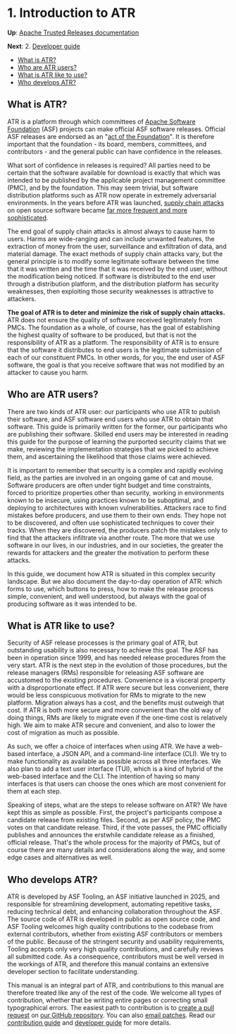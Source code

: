 # 1. Introduction to ATR

**Up**: [Apache Trusted Releases documentation](.)

**Next**: 2. [Developer guide](developer-guide)

* [What is ATR?](#what-is-atr)
* [Who are ATR users?](#who-are-atr-users)
* [What is ATR like to use?](#what-is-atr-like-to-use)
* [Who develops ATR?](#who-develops-atr)

## What is ATR?

ATR is a platform through which committees of [Apache Software Foundation](https://www.apache.org/) (ASF) projects can make official ASF software releases. Official ASF releases are endorsed as an "[act of the Foundation](https://www.apache.org/legal/release-policy.html#release-definition)". It is therefore important that the foundation - its board, members, committees, and contributors - and the general public can have confidence in the releases.

What sort of confidence in releases is required? All parties need to be certain that the software available for download is exactly that which was intended to be published by the applicable project management committee (PMC), and by the foundation. This may seem trivial, but software distribution platforms such as ATR now operate in extremely adversarial environments. In the years before ATR was launched, [supply chain attacks](https://en.wikipedia.org/wiki/Supply_chain_attack) on open source software became [far more frequent and more sophisticated](https://www.sonatype.com/state-of-the-software-supply-chain/2024/scale).

The end goal of supply chain attacks is almost always to cause harm to users. Harms are wide-ranging and can include unwanted features, the extraction of money from the user, surveillance and exfiltration of data, and material damage. The exact methods of supply chain attacks vary, but the general principle is to modify some legitimate software between the time that it was written and the time that it was received by the end user, without the modification being noticed. If software is distributed to the end user through a distribution platform, and the distribution platform has security weaknesses, then exploiting those security weaknesses is attractive to attackers.

**The goal of ATR is to deter and minimize the risk of supply chain attacks.** ATR does not ensure the quality of software received legitimately from PMCs. The foundation as a whole, of course, has the goal of establishing the highest quality of software to be produced, but that is not the responsibility of ATR as a platform. The responsibility of ATR is to ensure that the software it distributes to end users is the legitimate submission of each of our constituent PMCs. In other words, for you, the end user of ASF software, the goal is that you receive software that was not modified by an attacker to cause you harm.

## Who are ATR users?

There are two kinds of ATR user: our participants who use ATR to publish their software, and ASF software end users who use ATR to obtain that software. This guide is primarily written for the former, our participants who are publishing their software. Skilled end users may be interested in reading this guide for the purpose of learning the purported security claims that we make, reviewing the implementation strategies that we picked to achieve them, and ascertaining the likelihood that those claims were achieved.

It is important to remember that security is a complex and rapidly evolving field, as the parties are involved in an ongoing game of cat and mouse. Software producers are often under tight budget and time constraints, forced to prioritize properties other than security, working in environments known to be insecure, using practices known to be suboptimal, and deploying to architectures with known vulnerabilities. Attackers race to find mistakes before producers, and use them to their own ends. They hope not to be discovered, and often use sophisticated techniques to cover their tracks. When they are discovered, the producers patch the mistakes only to find that the attackers infiltrate via another route. The more that we use software in our lives, in our industries, and in our societies, the greater the rewards for attackers and the greater the motivation to perform these attacks.

In this guide, we document how ATR is situated in this complex security landscape. But we also document the day-to-day operation of ATR: which forms to use, which buttons to press, how to make the release process simple, convenient, and well understood, but always with the goal of producing software as it was intended to be.

## What is ATR like to use?

Security of ASF release processes is the primary goal of ATR, but outstanding usability is also necessary to achieve this goal. The ASF has been in operation since 1999, and has needed release procedures from the very start. ATR is the next step in the evolution of those procedures, but the release managers (RMs) responsible for releasing ASF software are accustomed to the existing procedures. Convenience is a visceral property with a disproportionate effect. If ATR were secure but less convenient, there would be less conspicuous motivation for RMs to migrate to the new platform. Migration always has a cost, and the benefits must outweigh that cost. If ATR is both more secure and more convenient than the old way of doing things, RMs are likely to migrate even if the one-time cost is relatively high. We aim to make ATR secure and convenient, and also to lower the cost of migration as much as possible.

As such, we offer a choice of interfaces when using ATR. We have a web-based interface, a JSON API, and a command-line interface (CLI). We try to make functionality as available as possible across all three interfaces. We also plan to add a text user interface (TUI), which is a kind of hybrid of the web-based interface and the CLI. The intention of having so many interfaces is that users can choose the ones which are most convenient for them at each step.

Speaking of steps, what are the steps to release software on ATR? We have kept this as simple as possible. First, the project's participants compose a candidate release from existing files. Second, as per ASF policy, the PMC votes on that candidate release. Third, if the vote passes, the PMC officially publishes and announces the erstwhile candidate release as a finished, official release. That's the whole process for the majority of PMCs, but of course there are many details and considerations along the way, and some edge cases and alternatives as well.

## Who develops ATR?

ATR is developed by ASF Tooling, an ASF initiative launched in 2025, and responsible for streamlining development, automating repetitive tasks, reducing technical debt, and enhancing collaboration throughout the ASF. The source code of ATR is developed in public as open source code, and ASF Tooling welcomes high quality contributions to the codebase from external contributors, whether from existing ASF contributors or members of the public. Because of the stringent security and usability requirements, Tooling accepts only very high quality contributions, and carefully reviews all submitted code. As a consequence, contributors must be well versed in the workings of ATR, and therefore this manual contains an extensive developer section to facilitate understanding.

This manual is an integral part of ATR, and contributions to this manual are therefore treated like any of the rest of the code. We welcome all types of contribution, whether that be writing entire pages or correcting small typographical errors. The easiest path to contribution is to [create a pull request](https://github.com/apache/tooling-trusted-release/compare) on [our GitHub repository](https://github.com/apache/tooling-trusted-release). You can also [email patches](https://lists.apache.org/list.html?dev@tooling.apache.org). Read our [contribution guide](contribution-guide.html) and [developer guide](developer-guide.html) for more details.
